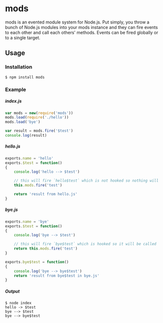 # mods

mods is an evented module system for Node.js. Put simply, you throw a bunch of Node.js modules into your mods instance and they can fire events to each other and call each others' methods. Events can be fired globally or to a single target.

## Usage

### Installation

```
$ npm install mods
```

### Example

##### index.js
```javascript
var mods = new(require('mods'))
mods.load(require('./hello'))
mods.load('bye')

var result = mods.fire('$test')
console.log(result)
```

##### hello.js
```javascript
exports.name = 'hello'
exports.$test = function()
{
	console.log('hello --> $test')

	// this will fire `hello$test` which is not hooked so nothing will happen
	this.mods.fire('test')

	return 'result from hello.js'
}
```

##### bye.js
```javascript
exports.name = 'bye'
exports.$test = function()
{
	console.log('bye --> $test')

	// this will fire `bye$test` which is hooked so it will be called
	return this.mods.fire('test')
}

exports.bye$test = function()
{
	console.log('bye --> bye$test')
	return 'result from bye$test in bye.js'
}
```

##### Output
```
$ node index
hello -> $test
bye --> $test
bye --> bye$test
```

